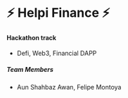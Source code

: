 # ⚡ Helpi Finance ⚡ 

#### Hackathon track
- Defi, Web3, Financial DAPP

##### Team Members
- Aun Shahbaz Awan, Felipe Montoya

